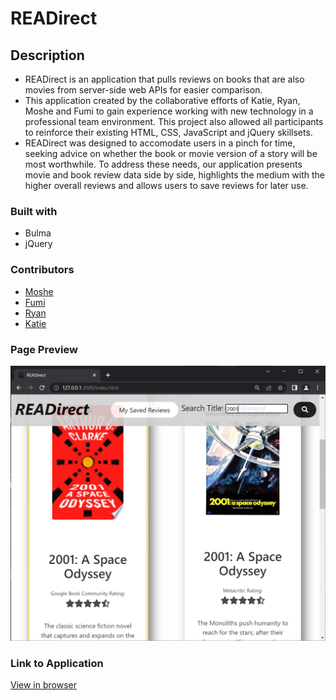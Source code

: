 # READirect

## Description

- READirect is an application that pulls reviews on books that are also movies from server-side web APIs for easier comparison.
- This application created by the collaborative efforts of Katie, Ryan, Moshe and Fumi to gain experience working with new technology in a professional team environment. This project also allowed all participants to reinforce their existing HTML, CSS, JavaScript and jQuery skillsets.
- READirect was designed to accomodate users in a pinch for time, seeking advice on whether the book or movie version of a story will be most worthwhile. To address these needs, our application presents movie and book review data side by side, highlights the medium with the higher overall reviews and allows users to save reviews for later use. 

### Built with

- Bulma
- jQuery

### Contributors

- [Moshe](https://github.com/Moshe-jpg)
- [Fumi](https://github.com/fumixer)
- [Ryan](https://github.com/ryanraposo)
- [Katie](https://github.com/katiebutler37)

### Page Preview

![READirect](./images/ss-1.png) 

### Link to Application

[View in browser](https://katiebutler37.github.io/readirect/)
